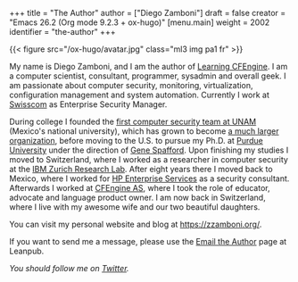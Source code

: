 +++
title = "The Author"
author = ["Diego Zamboni"]
draft = false
creator = "Emacs 26.2 (Org mode 9.2.3 + ox-hugo)"
[menu.main]
  weight = 2002
  identifier = "the-author"
+++

{{< figure src="/ox-hugo/avatar.jpg" class="ml3 img pa1 fr" >}}

My name is Diego Zamboni, and I am the author of [Learning CFEngine](https://leanpub.com/learning-cfengine). I am a computer scientist, consultant, programmer, sysadmin and overall geek. I am passionate about computer security, monitoring, virtualization, configuration management and system automation. Currently I work at [Swisscom](https://swisscom.com/) as Enterprise Security Manager.

During college I founded the [first computer security team at UNAM](https://web.archive.org/web/19981202131242/https://www.asc.unam.mx/) (Mexico's national university), which has grown to become [a much larger organization](https://www.seguridad.unam.mx/), before moving to the U.S. to pursue my Ph.D. at [Purdue University](https://www.cerias.purdue.edu/) under the direction of [Gene Spafford](https://spaf.cerias.purdue.edu/). Upon finishing my studies I moved to Switzerland, where I worked as a researcher in computer security at the [IBM Zurich Research Lab](https://www.zurich.ibm.com/). After eight years there I moved back to Mexico, where I worked for [HP Enterprise Services](https://www.hpe.com/) as a security consultant. Afterwards I worked at [CFEngine AS](https://cfengine.com/), where I took the role of educator, advocate and language product owner. I am now back in Switzerland, where I live with my awesome wife and our two beautiful daughters.

You can visit my personal website and blog at <https://zzamboni.org/>.

If you want to send me a message, please use the [Email the Author](https://leanpub.com/learning-cfengine/email%5Fauthor/new) page at Leanpub.

_You should follow me on [Twitter](https://twitter.com/zzamboni)._
